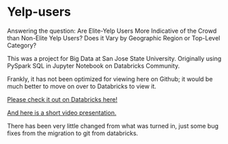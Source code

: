 # Yelp-users
Answering the question: Are Elite-Yelp Users More Indicative of the Crowd than Non-Elite Yelp Users? Does it Vary by Geographic Region or Top-Level Category?

This was a project for Big Data at San Jose State University. Originally using PySpark SQL in Jupyter Notebook on Databricks Community.

Frankly, it has not been optimized for viewing here on Github; it would be much better to move on over to Databricks to view it.

<a href="https://databricks-prod-cloudfront.cloud.databricks.com/public/4027ec902e239c93eaaa8714f173bcfc/5959384944956935/1623832811498000/2914468822202563/latest.html">Please check it out on Databricks here!</a>

<a href="https://www.youtube.com/watch?v=KV02gNRpyKU&feature=youtu.be">And here is a short video presentation.</a>



There has been very little changed from what was turned in, just some bug fixes from the migration to git from databricks.
